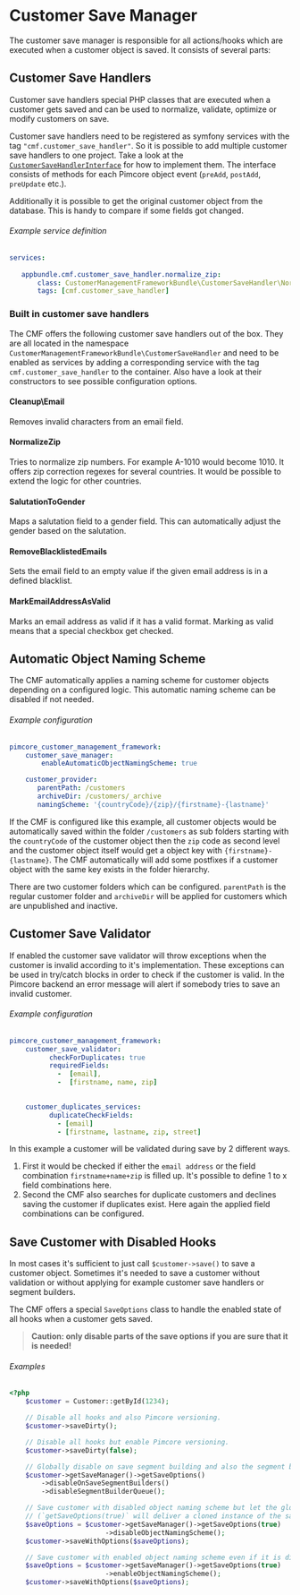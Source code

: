 # Customer Save Manager
 
The customer save manager is responsible for all actions/hooks which are executed when a customer object is saved. 
It consists of several parts:
 
## Customer Save Handlers

Customer save handlers special PHP classes that are executed when a customer gets saved and can be used to normalize, 
validate, optimize or modify customers on save.

Customer save handlers need to be registered as symfony services with the tag `"cmf.customer_save_handler"`. 
So it is possible to add multiple customer save handlers to one project. Take a look at the 
[`CustomerSaveHandlerInterface`](https://github.com/pimcore/customer-data-framework/blob/master/src/CustomerSaveHandler/CustomerSaveHandlerInterface.php) 
for how to implement them. The interface consists of methods for each Pimcore object event (`preAdd`, 
`postAdd`, `preUpdate` etc.). 

Additionally it is possible to get the original customer object from the database. This is handy to compare if some fields 
got changed.


###### Example service definition
```yaml
services:
  
   appbundle.cmf.customer_save_handler.normalize_zip:
       class: CustomerManagementFrameworkBundle\CustomerSaveHandler\NormalizeZip
       tags: [cmf.customer_save_handler]
```

### Built in customer save handlers

The CMF offers the following customer save handlers out of the box. They are all located in the namespace 
`CustomerManagementFrameworkBundle\CustomerSaveHandler` and need to be enabled as services by adding 
a corresponding service with the tag `cmf.customer_save_handler` to the container. Also have a look at their constructors
to see possible configuration options. 

#### Cleanup\Email
Removes invalid characters from an email field.

#### NormalizeZip
Tries to normalize zip numbers. For example A-1010 would become 1010. It offers zip correction regexes for several countries. 
It would be possible to extend the logic for other countries.

#### SalutationToGender
Maps a salutation field to a gender field. This can automatically adjust the gender based on the salutation.

#### RemoveBlacklistedEmails
Sets the email field to an empty value if the given email address is in a defined blacklist. 

#### MarkEmailAddressAsValid
Marks an email address as valid if it has a valid format. Marking as valid means that a special checkbox get checked. 



## Automatic Object Naming Scheme
The CMF automatically applies a naming scheme for customer objects depending on a configured logic. This automatic naming 
scheme can be disabled if not needed.
 
###### Example configuration
```yaml
pimcore_customer_management_framework:
    customer_save_manager:
        enableAutomaticObjectNamingScheme: true

    customer_provider:
       parentPath: /customers
       archiveDir: /customers/_archive
       namingScheme: '{countryCode}/{zip}/{firstname}-{lastname}'
```

If the CMF is configured like this example, all customer objects would be automatically saved within the folder `/customers` 
as sub folders starting with the `countryCode` of the customer object then the `zip` code as second level and the customer 
object itself would get a object key with `{firstname}-{lastname}`. The CMF automatically will add some postfixes if a 
customer object with the same key exists in the folder hierarchy.
 
There are two customer folders which can be configured. `parentPath` is the regular customer folder and `archiveDir` 
will be applied for customers which are unpublished and inactive.


## Customer Save Validator
If enabled the customer save validator will throw exceptions when the customer is invalid according to it's implementation. 
These exceptions can be used in try/catch blocks in order to check if the customer is valid. In the Pimcore backend an 
error message will alert if somebody tries to save an invalid customer.

###### Example configuration
```yaml
pimcore_customer_management_framework:
    customer_save_validator:
          checkForDuplicates: true
          requiredFields: 
            -  [email],
            -  [firstname, name, zip]

            
    customer_duplicates_services:
          duplicateCheckFields:
            - [email]
            - [firstname, lastname, zip, street]
```

In this example a customer will be validated during save by 2 different ways. 
1) First it would be checked if either the `email address` or the field combination `firstname+name+zip` is filled up. 
  It's possible to define 1 to x field combinations here.
2) Second the CMF also searches for duplicate customers and declines saving the customer if duplicates exist. Here again 
  the applied field combinations can be configured.
 
 
## Save Customer with Disabled Hooks

In most cases it's sufficient to just call `$customer->save()` to save a customer object.
Sometimes it's needed to save a customer without validation or without applying for example customer save handlers or 
segment builders.

The CMF offers a special `SaveOptions` class to handle the enabled state of all hooks when a customer gets saved.

> **Caution: only disable parts of the save options if you are sure that it is needed!**

###### Examples
```php
<?php
    $customer = Customer::getById(1234);

    // Disable all hooks and also Pimcore versioning.
    $customer->saveDirty();

    // Disable all hooks but enable Pimcore versioning.
    $customer->saveDirty(false);

    // Globally disable on save segment building and also the segment builder queue
    $customer->getSaveManager()->getSaveOptions()
        ->disableOnSaveSegmentBuilders()
        ->disableSegmentBuilderQueue();

    // Save customer with disabled object naming scheme but let the global state untouched
    // (`getSaveOptions(true)` will deliver a cloned instance of the save options)
    $saveOptions = $customer->getSaveManager()->getSaveOptions(true)
                        ->disableObjectNamingScheme();
    $customer->saveWithOptions($saveOptions);

    // Save customer with enabled object naming scheme even if it is disabled by default in the config
    $saveOptions = $customer->getSaveManager()->getSaveOptions(true)
                        ->enableObjectNamingScheme();
    $customer->saveWithOptions($saveOptions);

```


